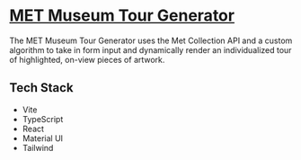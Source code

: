# [MET Museum Tour Generator](https://juliamcneill.github.io/met-museum-tour/)

The MET Museum Tour Generator uses the Met Collection API and a custom algorithm to take in form input and dynamically render an individualized tour of highlighted, on-view pieces of artwork.

## Tech Stack

- Vite
- TypeScript
- React
- Material UI
- Tailwind
